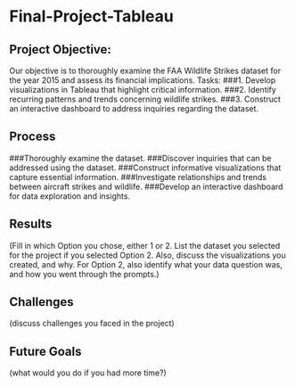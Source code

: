 # Final-Project-Tableau

## Project Objective:

Our objective is to thoroughly examine the FAA Wildlife Strikes dataset for the year 2015 and assess its financial implications.
Tasks:
###1. Develop visualizations in Tableau that highlight critical information.
###2. Identify recurring patterns and trends concerning wildlife strikes.
###3. Construct an interactive dashboard to address inquiries regarding the dataset.

## Process

###Thoroughly examine the dataset.
###Discover inquiries that can be addressed using the dataset.
###Construct informative visualizations that capture essential information.
###Investigate relationships and trends between aircraft strikes and wildlife.
###Develop an interactive dashboard for data exploration and insights.

## Results
(Fill in which Option you chose, either 1 or 2. List the dataset you selected for the project if you selected Option 2. Also, discuss the visualizations you created, and why. For Option 2, also identify what your data question was, and how you went through the prompts.)

## Challenges 
(discuss challenges you faced in the project)

## Future Goals
(what would you do if you had more time?)
